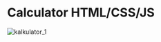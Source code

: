 # Calculator HTML/CSS/JS

![kalkulator_1](https://github.com/GKacper98/Calculator/assets/146622176/7b165a96-8b8b-4a36-ad92-2f06bac63f8a)
